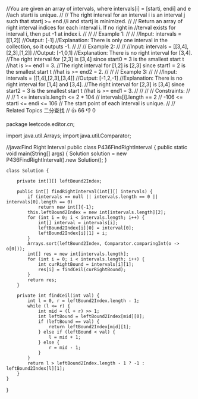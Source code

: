 //You are given an array of intervals, where intervals[i] = [starti, endi] and e
//ach starti is unique. 
//
// The right interval for an interval i is an interval j such that startj >= end
//i and startj is minimized. 
//
// Return an array of right interval indices for each interval i. If no right in
//terval exists for interval i, then put -1 at index i. 
//
// 
// Example 1: 
//
// 
//Input: intervals = [[1,2]]
//Output: [-1]
//Explanation: There is only one interval in the collection, so it outputs -1.
// 
//
// Example 2: 
//
// 
//Input: intervals = [[3,4],[2,3],[1,2]]
//Output: [-1,0,1]
//Explanation: There is no right interval for [3,4].
//The right interval for [2,3] is [3,4] since start0 = 3 is the smallest start t
//hat is >= end1 = 3.
//The right interval for [1,2] is [2,3] since start1 = 2 is the smallest start t
//hat is >= end2 = 2.
// 
//
// Example 3: 
//
// 
//Input: intervals = [[1,4],[2,3],[3,4]]
//Output: [-1,2,-1]
//Explanation: There is no right interval for [1,4] and [3,4].
//The right interval for [2,3] is [3,4] since start2 = 3 is the smallest start t
//hat is >= end1 = 3.
// 
//
// 
// Constraints: 
//
// 
// 1 <= intervals.length <= 2 * 104 
// intervals[i].length == 2 
// -106 <= starti <= endi <= 106 
// The start point of each interval is unique. 
// 
// Related Topics 二分查找 
// 👍 66 👎 0

package leetcode.editor.cn;

import java.util.Arrays;
import java.util.Comparator;

//java:Find Right Interval
public class P436FindRightInterval {
    public static void main(String[] args) {
        Solution solution = new P436FindRightInterval().new Solution();
    }

    class Solution {

        private int[][] leftBound2Index;

        public int[] findRightInterval(int[][] intervals) {
            if (intervals == null || intervals.length == 0 || intervals[0].length == 0)
                return new int[]{-1};
            this.leftBound2Index = new int[intervals.length][2];
            for (int i = 0; i < intervals.length; i++) {
                int[] interval = intervals[i];
                leftBound2Index[i][0] = interval[0];
                leftBound2Index[i][1] = i;
            }
            Arrays.sort(leftBound2Index, Comparator.comparingInt(o -> o[0]));
            int[] res = new int[intervals.length];
            for (int i = 0; i < intervals.length; i++) {
                int curRightBound = intervals[i][1];
                res[i] = findCeil(curRightBound);
            }
            return res;
        }

        private int findCeil(int val) {
            int l = 0, r = leftBound2Index.length - 1;
            while (l <= r) {
                int mid = (l + r) >> 1;
                int leftBound = leftBound2Index[mid][0];
                if (leftBound == val) {
                    return leftBound2Index[mid][1];
                } else if (leftBound < val) {
                    l = mid + 1;
                } else {
                    r = mid - 1;
                }
            }
            return l > leftBound2Index.length - 1 ? -1 : leftBound2Index[l][1];
        }
    }
}